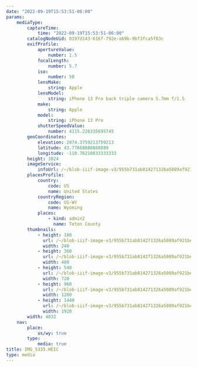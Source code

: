 ```yaml
---
date: "2022-09-19T15:53:51-06:00"
params:
    mediaType:
        captureTime:
            time: "2022-09-19T15:53:51-06:00"
        catalogNodeUid: 0197d143-616f-792e-ab9b-9bf3fca5f83c
        exifProfile:
            apertureValue:
                number: 1.5
            focalLength:
                number: 5.7
            iso:
                number: 50
            lensMake:
                string: Apple
            lensModel:
                string: iPhone 13 Pro back triple camera 5.7mm f/1.5
            make:
                string: Apple
            model:
                string: iPhone 13 Pro
            shutterSpeedValue:
                number: 4115.226335695745
        geoCoordinates:
            elevation: 2874.3759213759213
            latitude: 43.77668888888889
            longitude: -110.76210833333333
        height: 3024
        imageService:
            infoUrl: /~/blob-iiif-image-v3/955b731ab814271326a5089af921be20322b1045a8bce8de662ef3e421333733/info.json
        placesProfile:
            country:
                code: US
                name: United States
            countryRegion:
                code: US-WY
                name: Wyoming
            places:
                - kind: admin2
                  name: Teton County
        thumbnails:
            - height: 180
              url: /~/blob-iiif-image-v3/955b731ab814271326a5089af921be20322b1045a8bce8de662ef3e421333733/full/240%2C180/0/default.jpg
              width: 240
            - height: 360
              url: /~/blob-iiif-image-v3/955b731ab814271326a5089af921be20322b1045a8bce8de662ef3e421333733/full/480%2C360/0/default.jpg
              width: 480
            - height: 540
              url: /~/blob-iiif-image-v3/955b731ab814271326a5089af921be20322b1045a8bce8de662ef3e421333733/full/720%2C540/0/default.jpg
              width: 720
            - height: 960
              url: /~/blob-iiif-image-v3/955b731ab814271326a5089af921be20322b1045a8bce8de662ef3e421333733/full/1280%2C960/0/default.jpg
              width: 1280
            - height: 1440
              url: /~/blob-iiif-image-v3/955b731ab814271326a5089af921be20322b1045a8bce8de662ef3e421333733/full/1920%2C1440/0/default.jpg
              width: 1920
        width: 4032
    nav:
        place:
            us/wy: true
        type:
            media: true
title: IMG_5335.HEIC
type: media
---
```

